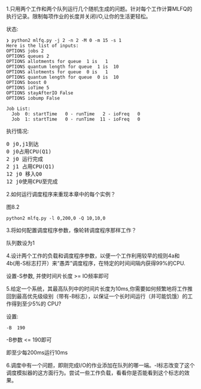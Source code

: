 1.只用两个工作和两个队列运行几个随机生成的问题。针对每个工作计算MLFQ的执行记录。限制每项作业的长度并关闭I/O,让你的生活更轻松。

状态:
```
❯ python2 mlfq.py -j 2 -n 2 -M 0 -m 15 -s 1
Here is the list of inputs:
OPTIONS jobs 2
OPTIONS queues 2
OPTIONS allotments for queue  1 is   1
OPTIONS quantum length for queue  1 is  10
OPTIONS allotments for queue  0 is   1
OPTIONS quantum length for queue  0 is  10
OPTIONS boost 0
OPTIONS ioTime 5
OPTIONS stayAfterIO False
OPTIONS iobump False

Job List:
  Job  0: startTime   0 - runTime   2 - ioFreq   0
  Job  1: startTime   0 - runTime  11 - ioFreq   0
```

执行情况:
<pre>
0 j0,j1到达
0 j0占用CPU(Q1)
2 j0 运行完成
2 j1 占用CPU(Q1)
12 j0 移入Q0
12 j0使用CPU至完成
</pre>

2.如何运行调度程序来重现本章中的每个实例？

图8.2
```
python2 mlfq.py -l 0,200,0 -Q 10,10,0 
```

3.将如何配置调度程序参数，像轮转调度程序那样工作？

队列数设为1

4.设计两个工作的负载和调度程序参数，以便一个工作利用较早的规则4a和4b(用-S标志打开）来“愚弄”调度程序，在特定的时间间隔内获得99%的CPU.

设置-S参数, 并使时间片长度 >= IO频率即可

5.给定一个系统，其最高队列中的时间片长度为10ms,你需要如何频繁地将工作推回到最高优先级级别（带有-B标志），以保证一个长时间运行（并可能饥饿）的工作得到至少5%的 CPU?

设置:

```
-B  190
```

-B参数 <= 190即可

即至少每200ms运行10ms

6.调度中有一个问题，即刚完成I/O的作业添加在队列的哪一端。-I标志改变了这个调度模拟器的这方面行为。尝试一些工作负载，看看你是否能看到这个标志的效果。


